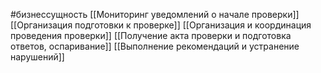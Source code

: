 #бизнессущность 
[[Мониторинг уведомлений о начале проверки]]
[[Организация подготовки к проверке]]
[[Организация и координация проведения проверки]]
[[Получение акта проверки и подготовка ответов, оспаривание]]
[[Выполнение рекомендаций и устранение нарушений]]
